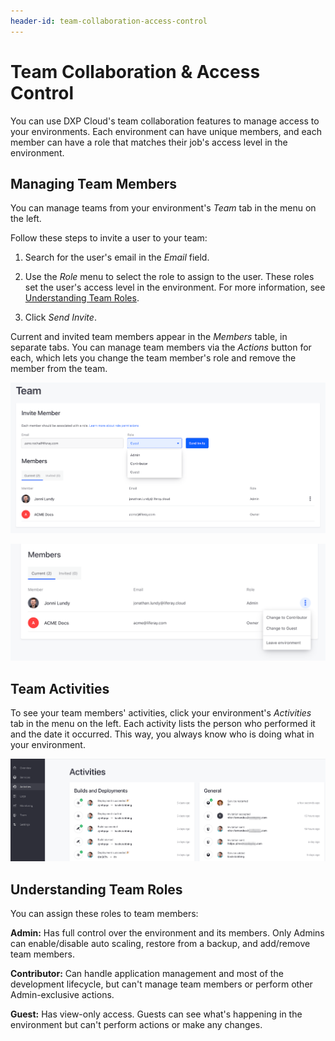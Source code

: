 ```yaml
---
header-id: team-collaboration-access-control
---
```


# Team Collaboration & Access Control

You can use DXP Cloud's team collaboration features to manage access to your 
environments. Each environment can have unique members, and each member can have 
a role that matches their job's access level in the environment. 

## Managing Team Members

You can manage teams from your environment's *Team* tab in the menu on the left. 

Follow these steps to invite a user to your team: 

1.  Search for the user's email in the *Email* field. 

2.  Use the *Role* menu to select the role to assign to the user. These roles 
    set the user's access level in the environment. For more information, see 
    [Understanding Team Roles](#understanding-team-roles). 

3.  Click *Send Invite*. 

Current and invited team members appear in the *Members* table, in separate 
tabs. You can manage team members via the *Actions* button for each, which lets 
you change the team member's role and remove the member from the team. 

![Figure 1: The Team tab shows your team members and lets you invite new ones.](../../images/invite-member.png)

![Figure 2: Use the Actions button to manage each team member.](../../images/manage-members.png)

## Team Activities

To see your team members' activities, click your environment's *Activities* tab 
in the menu on the left. Each activity lists the person who performed it and the 
date it occurred. This way, you always know who is doing what in your 
environment. 

![Figure 3: The Activities tab shows your team's activities.](../../images/team-activities.png)

## Understanding Team Roles

You can assign these roles to team members: 

**Admin:** Has full control over the environment and its members. Only Admins 
can enable/disable auto scaling, restore from a backup, and add/remove team 
members. 

**Contributor:** Can handle application management and most of the development 
lifecycle, but can't manage team members or perform other Admin-exclusive 
actions. 

**Guest:** Has view-only access. Guests can see what's happening in the 
environment but can't perform actions or make any changes. 
